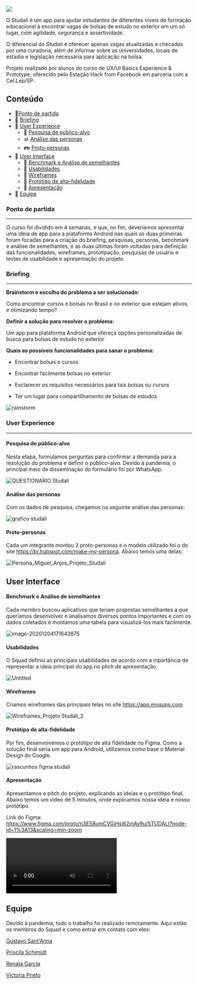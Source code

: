 

![](https://github.com/garrrcia/studali-app/blob/main/Imagens/Header%20Studali.png?raw=true)

O Studali é um app para ajudar estudantes de diferentes níveis de formação educacional à encontrar vagas de bolsas de estudo no exterior em um só lugar, com agilidade, segurança e assertividade.

O diferencial do Studali é oferecer apenas vagas atualizadas e checadas por uma curadoria, além de informar sobre as universidades, locais de estadia e legislação necessária para aplicação na bolsa.

Projeto realizado por alunos do curso de UX/UI Basics Experience & Prototype, oferecido pelo Estação Hack from Facebook em parceria com a Cel.Lep/SP.



## Conteúdo

- 🚀[Ponto de partida](#ponto-de-partida)
- :open_file_folder: [Briefing](#Briefing)
- 💬 [User Experience](#user-experience)
  - 📢 [Pesquisa de público-alvo](#pesquisa-de-público-alvo)
  - :bar_chart: [Análise das personas](#análise-das-personas)
  - :family: [Proto-personas](#proto-personas)
- :art: [User Interface](#user-interface)
  - :mag_right: [Benchmark e Análise de semelhantes](#benchmark-e-análise-de-semelhantes)
  - :wrench: [Usabilidades](#Usabilidades)
  - :black_square_button: [Wireframes](#Wireframes)
  - :iphone: [Protótipo de alta-fidelidade](#protótipo-de-alta-fidelidade)
  - :gem: [Apresentação](#Apresentação)
- 👥 [Equipe](#Equipe)



### Ponto de partida

-------------------------------------------------------------------------------------

O curso foi dividido em 4 semanas, e que, no fim, deveríamos apresentar uma ideia de app para a plataforma Android nas quais as duas primeiras foram focadas para a criação do briefing, pesquisas, personas, benchmark e análise de semelhantes, e as duas últimas foram voltadas para definição das funcionalidades, wireframes, prototipação, pesquisas de usuário e testes de usabilidade e apresentação do projeto.



### Briefing

----------------------------

**Brainstorm e escolha do problema a ser solucionado:**

Como encontrar cursos e bolsas no Brasil e no exterior que estejam ativos, e otimizando tempo?

**Definir a solução para resolver o problema:**

Um app para plataforma Android que ofereça opções personalizadas de busca para bolsas de estudo no exterior

**Quais as possíveis funcionalidades para sanar o problema:**

- Encontrar bolsas e cursos

- Encontrar facilmente bolsas no exterior

- Esclarecer os requisitos necessários para tais bolsas ou cursos

- Ter um lugar para compartilhamento de bolsas de estudos


![rainstorm](https://github.com/garrrcia/studali-app/blob/main/Imagens/rainstorm.png?raw=true)



### User Experience

-------------------------------------------------------------------------------

#### Pesquisa de público-alvo

Nesta etapa, formulamos perguntas para confirmar a demanda para a resolução do problema e definir o público-alvo. Devido à pandemia, o principal meio de disseminação do formulário foi por WhatsApp. 

![QUESTIONARIO Studali](https://github.com/garrrcia/studali-app/blob/main/Imagens/QUESTIONARIO%20Studali.png?raw=true)



#### Análise das personas

Com os dados de pesquisa, chegamos na seguinte análise das personas:

![grafico studali](https://github.com/garrrcia/studali-app/blob/main/Imagens/grafico%20studali.png?raw=true)

#### Proto-personas

Cada um integrante montou 2 proto-personas e o modelo utilizado foi o do site https://br.hubspot.com/make-my-persona. Abaixo temos uma delas:

![Persona_Miguel_Anjos_Projeto_Studali](https://github.com/garrrcia/studali-app/blob/main/Arquivos/Persona_Miguel_Anjos_Projeto_Studali.png?raw=true)



## User Interface

#### Benchmark e Análise de semelhantes

Cada membro buscou aplicativos que teriam propostas semelhantes a que queríamos desenvolver e analisamos diversos pontos importantes e com os dados coletados e montamos uma tabela para visualizá-los mais facilmente.

![image-20201204171643875](https://github.com/garrrcia/studali-app/blob/main/Imagens/image-20201204171643875.png?raw=true)



#### Usabilidades

O Squad definiu as principais usabilidades de acordo com a inportância de representar a ideia principal do app no pitch de apresentação.

![Untitled](https://github.com/garrrcia/studali-app/blob/main/Imagens/Untitled.jpg?raw=true)



#### Wireframes

Criamos wireframes das principais telas no site https://app.moqups.com

![Wireframes_Projeto Studali_2](https://github.com/garrrcia/studali-app/blob/main/Arquivos/Wireframes_Projeto%20Studali_2.png?raw=true)



#### Protótipo de alta-fidelidade

Por fim, desenvolvemos o protótipo de alta fidelidade no Figma. Como a solução final seria um app para Android, utilizamos como base o Material Design do Google.

![rascunhos figma studali](https://github.com/garrrcia/studali-app/blob/main/Imagens/rascunhos%20figma%20studali.png?raw=true)



#### Apresentação

Apresentamos o pitch do projeto, explicando as ideias e o protótipo final. Abaixo temos um vídeo de 5 minutos, onde explicamos nossa ideia e nosso protótipo.

Link do Figma: https://www.figma.com/proto/n3E58umCVGiHsj62inAy9u/STUDALI?node-id=1%3A13&scaling=min-zoom

<video src="https://youtu.be/YMnNHMS1XTk"></video>



## Equipe

Devido à pandemia, todo o trabalho foi realizado remotamente. Aqui estão os membros do Squad e como entrar em contato com eles:

[Gustavo Sant'Anna](https://www.linkedin.com/in/gusttavosant/)

[Priscila Schimidt](https://www.linkedin.com/in/priscilaschimidt/)

[Renata Garcia](https://www.linkedin.com/in/garrrcia/)

[Victoria Prieto](https://www.linkedin.com/in/victoriagprieto/)
